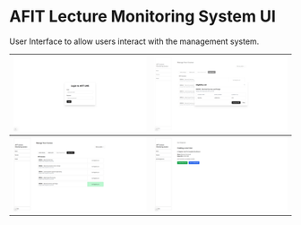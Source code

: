 # AFIT Lecture Monitoring System UI

User Interface to allow users interact with the management system.

| ![Alt1](./Screenshot%20(61).png) | ![Alt2](./Screenshot%20(70).png) |
|---------------------|---------------------|
| ![Alt3](./Screenshot%20(71).png) | ![Alt4](./Screenshot%20(73).png) |
